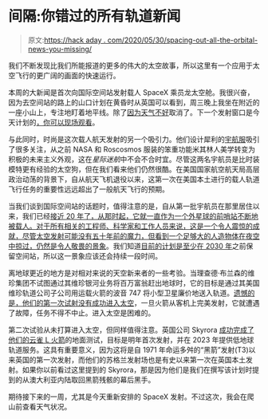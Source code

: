 # 间隔:你错过的所有轨道新闻

> 原文:[https://hack aday . com/2020/05/30/spacing-out-all-the-orbital-news-you-missing/](https://hackaday.com/2020/05/30/spacing-out-all-the-orbital-news-youre-missing/)

我们不断发现比我们所能报道的更多的伟大的太空故事，所以这里有一个应用于太空飞行的更广阔的画面的快速运行。

本周的大新闻是首次向国际空间站发射载人 SpaceX 乘员龙太空舱。我很兴奋，因为去空间站的路上的山口计划在黄昏时从英国可以看到，周三晚上我坐在附近的一座小山上，专注地盯着地平线。除了[因为天气不好](https://twitter.com/SpaceX/status/1265739654810091520)取消了。下一个发射窗口是今天计划的[，你可以现场观看](https://www.youtube.com/watch?v=pMsvr55cTZ0)。

与此同时，时尚是这次载人航天发射的另一个吸引力。他们设计犀利的[宇航服](https://www.spacex.com/human-spaceflight/iss/index.html#suit)吸引了很多关注，从之前 NASA 和 Roscosmos 服装的笨重功能米其林人美学转变为积极的未来主义外观，这在*星际迷航*中不会不合时宜。尽管这两名宇航员是比时装模特更有经验的太空狗，但在我们看来他们仍然很酷。在美国国家航空航天局高层政治动荡的背景下，自从航天飞机退役以来，这第一次在美国本土进行的载人轨道飞行任务的重要性远远超出了一般航天飞行的预期。

当我们谈到国际空间站的话题时，值得注意的是，自从第一批宇航员在那里居住以来，我们已经[接近 20 年了，从那时起，它就一直作为一个外星球的前哨站不断地被载人。对于所有相关的工程师、科学家和工作人员来说，这是一个令人震惊的成就，尽管太空发射可能没有五十年前的魔力，但看到一个足够大的人造物体在夜空中掠过，仍然是令人敬畏的景象](https://www.nasa.gov/feature/nasa-counts-down-to-twenty-years-of-continuous-human-presence-on-international-space-station/)。我们知道[目前的计划是至少在 2030 年](https://spacenews.com/house-joins-senate-in-push-to-extend-iss/)之前保留空间站，所以这一景象应该还会持续一段时间。

离地球更近的地方是对相对来说的天空新来者的一些考验。当理查德·布兰森的维珍集团不试图通过其维珍银河业务将百万富翁赶出地球时，它的目标是通过其美国维珍轨道公司子公司用运载火箭的波音 747 将小型卫星廉价地送入轨道。[遗憾的是，他们的第一次试射没有成功进入太空](https://www.theregister.co.uk/2020/05/25/virgin_orbit_test_flight/)，一旦火箭从客机上完美发射，它就遭遇了故障，任务不得不中止。进入太空是困难的。

第二次试验从未打算进入太空，但同样值得注意。英国公司 Skyrora [成功完成了他们的云雀 L 火箭](https://spacewatch.global/2020/05/skyrora-completes-the-uks-first-complete-ground-rocket-test-in-50-years-in-scotland/)的地面测试，目标是明年首次发射，并在 2023 年提供低地球轨道服务。这具有重要意义，因为这将是自 1971 年命运多舛的“黑箭”发射(T3)以来英国的第一次发射，而他们的苏格兰发射场也是有史以来第一次在英国本土发射。如果你以前看过这里提到的 Skyrora，那是因为他们是我们在撰写该计划时提到的从澳大利亚内陆取回黑箭残骸的幕后黑手。

期待接下来的一周，尤其是今天重新安排的 SpaceX 发射。不过这次，我会在爬山前查看天气状况。